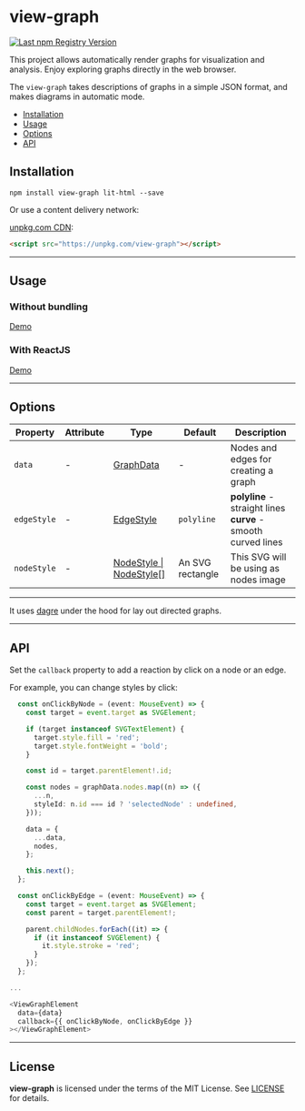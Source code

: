 # view-graph

<a href="https://www.npmjs.com/package/view-graph">
  <img src="https://img.shields.io/npm/v/view-graph.svg?logo=npm" alt="Last npm Registry Version">
</a>


This project allows automatically render graphs for visualization and analysis. Enjoy exploring graphs directly in the web browser. 

The `view-graph` takes descriptions of graphs in a simple JSON format, and makes diagrams in automatic mode.



- [Installation](#installation)
- [Usage](#usage)
- [Options](#options)
- [API](#api)

## Installation

```
npm install view-graph lit-html --save
```


Or use a content delivery network:

[unpkg.com CDN](https://unpkg.com/view-graph):

```html
<script src="https://unpkg.com/view-graph"></script>
```

---

## Usage

### Without bundling

[Demo](https://codepen.io/sumbad/pen/ZExGbpe)

### With ReactJS

[Demo](https://codesandbox.io/s/view-graph-react-q8wn87?file=/src/App.tsx)

---


## Options


<table>
  <thead>
    <tr>
    <th>Property</th>
    <th>Attribute</th>
    <th>Type</th>
    <th>Default</th>
    <th>Description</th>
    </tr>
  </thead>
  <tbody>
    <tr>
      <td>
        <code>data</code>
      </td>
      <td>
        -
      </td>
      <td>
        <a href="./src/@types/graph.type.ts">GraphData</a>
      </td>
      <td>
        -
      </td>
      <td>
        Nodes and edges for creating a graph
      </td>
    </tr>
    <tr>
      <td>
        <code>edgeStyle</code>
      </td>
      <td>
        -
      </td>
      <td>
        <a href="./src/@types/graph.type.ts">EdgeStyle</a>
      </td>
      <td>
        <code>polyline</code>
      </td>
      <td>
        <b>polyline</b> - straight lines
        <br>
        <b>curve</b> - smooth curved lines
      </td>
    </tr>
    <tr>
      <td>
        <code>nodeStyle</code>
      </td>
      <td>
        -
      </td>
      <td>
        <a href="./src/@types/graph.type.ts">NodeStyle | NodeStyle[]</a>
      </td>
      <td>
        An SVG rectangle
      </td>
      <td>
        This SVG will be using as nodes image
      </td>
    </tr>
  </tbody>
</table>

---



It uses [dagre](https://github.com/dagrejs/dagre) under the hood for lay out directed graphs.


---

## API

Set the `callback` property to add a reaction by click on a node or an edge.

For example, you can change styles by click:

```typescript
  const onClickByNode = (event: MouseEvent) => {
    const target = event.target as SVGElement;

    if (target instanceof SVGTextElement) {
      target.style.fill = 'red';
      target.style.fontWeight = 'bold';
    }

    const id = target.parentElement!.id;

    const nodes = graphData.nodes.map((n) => ({
      ...n,
      styleId: n.id === id ? 'selectedNode' : undefined,
    }));

    data = {
      ...data,
      nodes,
    };

    this.next();
  };

  const onClickByEdge = (event: MouseEvent) => {
    const target = event.target as SVGElement;
    const parent = target.parentElement!;

    parent.childNodes.forEach((it) => {
      if (it instanceof SVGElement) {
        it.style.stroke = 'red';
      }
    });
  };

...

<ViewGraphElement
  data={data}
  callback={{ onClickByNode, onClickByEdge }}
></ViewGraphElement>


```


---

## License

**view-graph** is licensed under the terms of the MIT License. See [LICENSE](./LICENSE) for details.